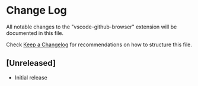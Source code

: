 # Change Log

All notable changes to the "vscode-github-browser" extension will be documented in this file.

Check [Keep a Changelog](http://keepachangelog.com/) for recommendations on how to structure this file.

## [Unreleased]

- Initial release
